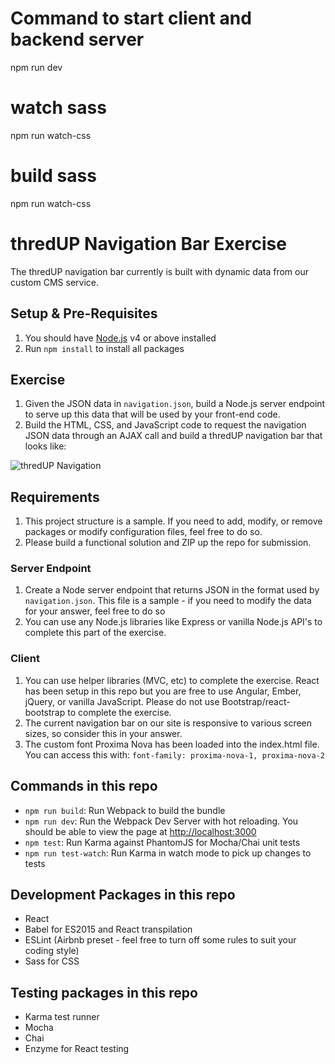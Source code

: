 # Command to start client and backend server
npm run dev

# watch sass
npm run watch-css
# build sass
npm run watch-css

# thredUP Navigation Bar Exercise

The thredUP navigation bar currently is built with dynamic data from our custom CMS service.

## Setup & Pre-Requisites
1.  You should have [Node.js](https://nodejs.org/) v4 or above installed
2.  Run `npm install` to install all packages

## Exercise
1.  Given the JSON data in `navigation.json`, build a Node.js server endpoint to serve up this data that will be used by your front-end code.
2.  Build the HTML, CSS, and JavaScript code to request the navigation JSON data through an AJAX call and build a thredUP navigation bar that looks like:

![thredUP Navigation](http://i.imgur.com/Lyrd1L6.png)

## Requirements
1.  This project structure is a sample. If you need to add, modify, or remove packages or modify configuration files, feel free to do so.
1.  Please build a functional solution and ZIP up the repo for submission.

### Server Endpoint
1.  Create a Node server endpoint that returns JSON in the format used by `navigation.json`. This file is a sample - if you need to modify the data for your answer, feel free to do so
1.  You can use any Node.js libraries like Express or vanilla Node.js API's to complete this part of the exercise.

### Client
1.  You can use helper libraries (MVC, etc) to complete the exercise. React has been setup in this repo but you are free to use Angular, Ember, jQuery, or vanilla JavaScript. Please do not use Bootstrap/react-bootstrap to complete the exercise.
1.  The current navigation bar on our site is responsive to various screen sizes, so consider this in your answer.
1.  The custom font Proxima Nova has been loaded into the index.html file. You can access this with: `font-family: proxima-nova-1, proxima-nova-2`

## Commands in this repo
* `npm run build`: Run Webpack to build the bundle
* `npm run dev`: Run the Webpack Dev Server with hot reloading. You should be able to view the page at [http://localhost:3000](http://localhost:3000)
* `npm test`: Run Karma against PhantomJS for Mocha/Chai unit tests
* `npm run test-watch`: Run Karma in watch mode to pick up changes to tests

## Development Packages in this repo
* React
* Babel for ES2015 and React transpilation
* ESLint (Airbnb preset - feel free to turn off some rules to suit your coding style)
* Sass for CSS

## Testing packages in this repo
* Karma test runner
* Mocha
* Chai
* Enzyme for React testing
